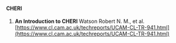 #### CHERI

1. **An Introduction to CHERI** Watson Robert N. M., et al. [https://www.cl.cam.ac.uk/techreports/UCAM-CL-TR-941.html](https://www.cl.cam.ac.uk/techreports/UCAM-CL-TR-941.html)